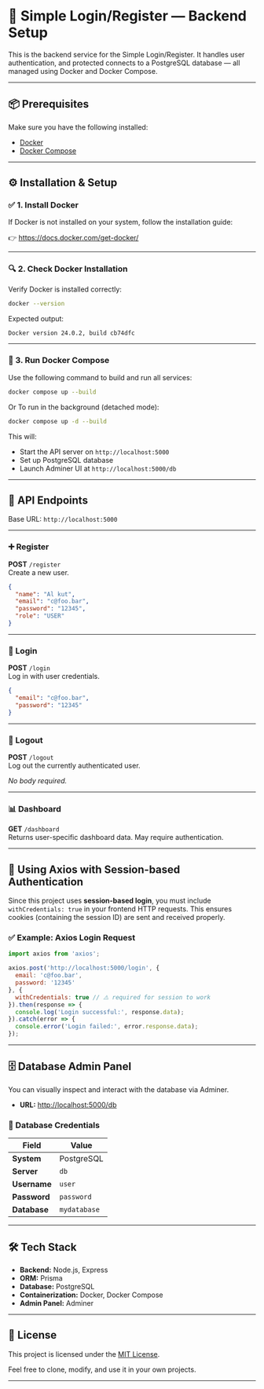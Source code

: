
# 🧠 Simple Login/Register — Backend Setup

This is the backend service for the Simple Login/Register. It handles user authentication, and protected connects to a PostgreSQL database — all managed using Docker and Docker Compose.

---

## 📦 Prerequisites

Make sure you have the following installed:

- [Docker](https://docs.docker.com/get-docker/)
- [Docker Compose](https://docs.docker.com/compose/)

---

## ⚙️ Installation & Setup

### ✅ 1. Install Docker

If Docker is not installed on your system, follow the installation guide:

👉 https://docs.docker.com/get-docker/

---

### 🔍 2. Check Docker Installation

Verify Docker is installed correctly:

```bash
docker --version
```

Expected output:

```bash
Docker version 24.0.2, build cb74dfc
```

---

### 🚀 3. Run Docker Compose

Use the following command to build and run all services:

```bash
docker compose up --build
```

Or To run in the background (detached mode):

```bash
docker compose up -d --build
```

This will:

- Start the API server on `http://localhost:5000`
- Set up PostgreSQL database
- Launch Adminer UI at `http://localhost:5000/db`

---

## 🔌 API Endpoints

Base URL: `http://localhost:5000`

---

### ➕ Register

**POST** `/register`  
Create a new user.

```json
{
  "name": "Al kut",
  "email": "c@foo.bar",
  "password": "12345",
  "role": "USER"
}
```

---

### 🔐 Login

**POST** `/login`  
Log in with user credentials.

```json
{
  "email": "c@foo.bar",
  "password": "12345"
}
```

---

### 🚪 Logout

**POST** `/logout`  
Log out the currently authenticated user.

_No body required._

---

### 📊 Dashboard

**GET** `/dashboard`  
Returns user-specific dashboard data. May require authentication.

---

## 🔐 Using Axios with Session-based Authentication

Since this project uses **session-based login**, you must include `withCredentials: true` in your frontend HTTP requests. This ensures cookies (containing the session ID) are sent and received properly.

### ✅ Example: Axios Login Request

```js
import axios from 'axios';

axios.post('http://localhost:5000/login', {
  email: 'c@foo.bar',
  password: '12345'
}, {
  withCredentials: true // ⚠️ required for session to work
}).then(response => {
  console.log('Login successful:', response.data);
}).catch(error => {
  console.error('Login failed:', error.response.data);
});
```
---

## 🗄️ Database Admin Panel

You can visually inspect and interact with the database via Adminer.

- **URL:** [http://localhost:5000/db](http://localhost:5000/db)

### 🧾 Database Credentials

| Field       | Value       |
|-------------|-------------|
| **System**  | PostgreSQL  |
| **Server**  | `db`        |
| **Username**| `user`      |
| **Password**| `password`  |
| **Database**| `mydatabase`|

---

## 🛠️ Tech Stack

- **Backend:** Node.js, Express
- **ORM:** Prisma
- **Database:** PostgreSQL
- **Containerization:** Docker, Docker Compose
- **Admin Panel:** Adminer

---

## 📄 License

This project is licensed under the [MIT License](LICENSE).

Feel free to clone, modify, and use it in your own projects.

---